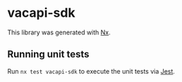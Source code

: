 # vacapi-sdk

This library was generated with [Nx](https://nx.dev).

## Running unit tests

Run `nx test vacapi-sdk` to execute the unit tests via [Jest](https://jestjs.io).
